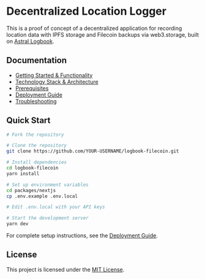 # Decentralized Location Logger

This is a proof of concept of a decentralized application for recording location data with IPFS storage and Filecoin backups via web3.storage, built on [Astral Logbook](https://github.com/DecentralizedGeo/astral-logbook).

## Documentation

- [Getting Started & Functionality](docs/getting-started.md)
- [Technology Stack & Architecture](docs/technology-stack.md) 
- [Prerequisites](docs/prerequisites.md)
- [Deployment Guide](docs/deployment-guide.md)
- [Troubleshooting](docs/troubleshooting.md)

## Quick Start

```bash
# Fork the repository

# Clone the repository
git clone https://github.com/YOUR-USERNAME/logbook-filecoin.git

# Install dependencies
cd logbook-filecoin
yarn install

# Set up environment variables
cd packages/nextjs
cp .env.example .env.local

# Edit .env.local with your API keys

# Start the development server
yarn dev
```

For complete setup instructions, see the [Deployment Guide](docs/deployment-guide.md).

## License
This project is licensed under the [MIT License](LICENSE).